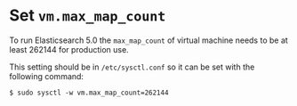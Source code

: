 # Set `vm.max_map_count`

To run Elasticsearch 5.0 the `max_map_count` of virtual machine needs to be at least 262144 for production use.

This setting should be in `/etc/sysctl.conf` so it can be set with the following command:

```console
$ sudo sysctl -w vm.max_map_count=262144
```
